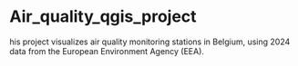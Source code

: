 # Air_quality_qgis_project
his project visualizes air quality monitoring stations in Belgium, using 2024 data from the European Environment Agency (EEA).
